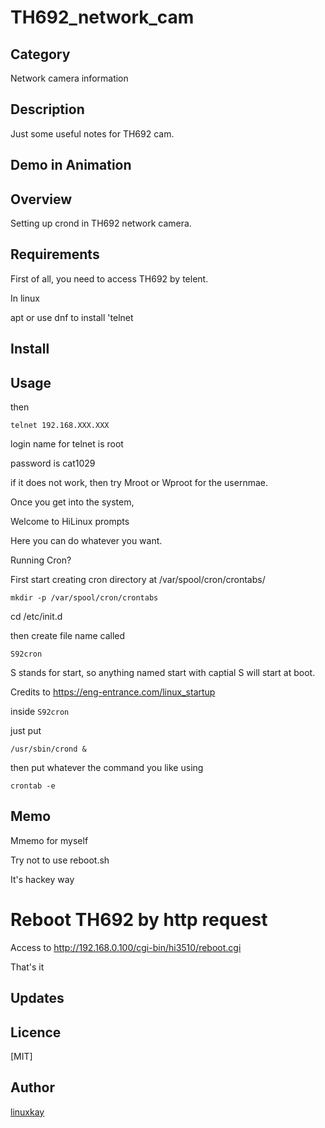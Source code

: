 # TH692_network_cam

## Category

Network camera information

## Description

Just some useful notes for TH692 cam.


## Demo in Animation

## Overview

Setting up crond in TH692 network camera.

## Requirements

First of all, you need to access TH692 by telent. 

In linux

apt or use dnf to install 'telnet


## Install

## Usage

then 

`telnet 192.168.XXX.XXX`

login name for telnet is root

password is cat1029


if it does not work, then try Mroot or Wproot for the usernmae. 


Once you get into the system,

Welcome to HiLinux prompts

Here you can do whatever you want.

Running Cron?

First start creating cron directory at /var/spool/cron/crontabs/

`mkdir -p /var/spool/cron/crontabs`


cd /etc/init.d

then create file name called

`S92cron`

S stands for start, so anything named start with captial S will start at boot.

Credits to https://eng-entrance.com/linux_startup

inside `S92cron`

just put

`/usr/sbin/crond &`

then put whatever the command you like using 

`crontab -e`


## Memo

Mmemo for myself

Try not to use reboot.sh

It's hackey way

# Reboot TH692 by http request

Access to http://192.168.0.100/cgi-bin/hi3510/reboot.cgi

That's it

## Updates

## Licence
[MIT]

## Author

[linuxkay](https://github.com/linuxkay)

